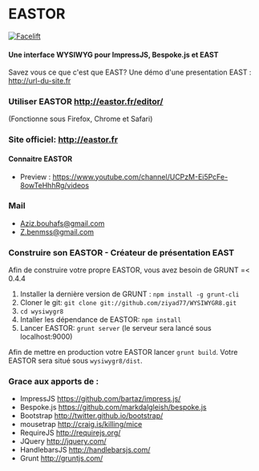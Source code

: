 EASTOR
=======

[![Facelift](https://f.cloud.github.com/assets/1009003/515405/f1003c6a-be74-11e2-84b9-14776c652afb.png)](http://strut.io)

#### Une interface WYSIWYG pour ImpressJS, Bespoke.js et EAST ####

Savez vous ce que c'est que EAST?  Une démo d'une presentation EAST : http://url-du-site.fr

### Utiliser EASTOR http://eastor.fr/editor/
(Fonctionne sous Firefox, Chrome et Safari)

### Site officiel: http://eastor.fr ###

#### Connaitre EASTOR
* Preview : https://www.youtube.com/channel/UCPzM-Ei5PcFe-8owTeHhhRg/videos


### Mail ###
* Aziz.bouhafs@gmail.com
* Z.benmss@gmail.com

### Construire son EASTOR - Créateur de présentation EAST ###
Afin de construire votre propre EASTOR, vous avez besoin de GRUNT =< 0.4.4


1. Installer la dernière version de GRUNT : `npm install -g grunt-cli`
2. Cloner le git: `git clone git://github.com/ziyad77/WYSIWYGR8.git`
3. `cd wysiwygr8`
4. Intaller les dépendance de EASTOR: `npm install`
5. Lancer EASTOR: `grunt server` (le serveur sera lancé sous localhost:9000)

Afin de mettre en production votre EASTOR lancer `grunt build`.
Votre EASTOR sera situé sous `wysiwygr8/dist`.


### Grace aux apports de : ###

* ImpressJS https://github.com/bartaz/impress.js/
* Bespoke.js https://github.com/markdalgleish/bespoke.js
* Bootstrap http://twitter.github.io/bootstrap/
* mousetrap http://craig.is/killing/mice
* RequireJS http://requirejs.org/
* JQuery http://jquery.com/
* HandlebarsJS http://handlebarsjs.com/
* Grunt http://gruntjs.com/
